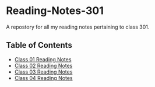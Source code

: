 # Reading-Notes-301
A repostory for all my reading notes pertaining to class 301.

## **Table of Contents**
- [Class 01 Reading Notes](Class-01.md)
- [Class 02 Reading Notes](Class-02.md)
- [Class 03 Reading Notes](Class-03.md)
- [Class 04 Reading Notes](Class-04.md)